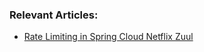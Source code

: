 ### Relevant Articles:
- [Rate Limiting in Spring Cloud Netflix Zuul](https://www.baeldung.com/spring-cloud-zuul-rate-limit)
